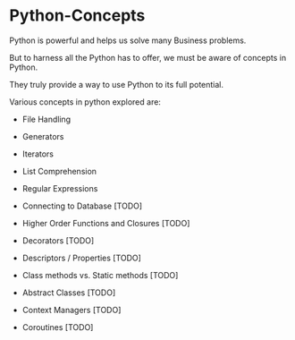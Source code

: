 # Python-Concepts

Python is powerful and helps us solve many Business problems.

But to harness all the Python has to offer, we must be aware of concepts in Python.

They truly provide a way to use Python to its full potential.

Various concepts in python explored are:

* File Handling

* Generators

* Iterators

* List Comprehension

* Regular Expressions

* Connecting to Database [TODO]

* Higher Order Functions and Closures [TODO]

* Decorators [TODO]

* Descriptors / Properties [TODO]

* Class methods vs. Static methods [TODO]

* Abstract Classes [TODO]
 
* Context Managers [TODO]
 
* Coroutines [TODO]
